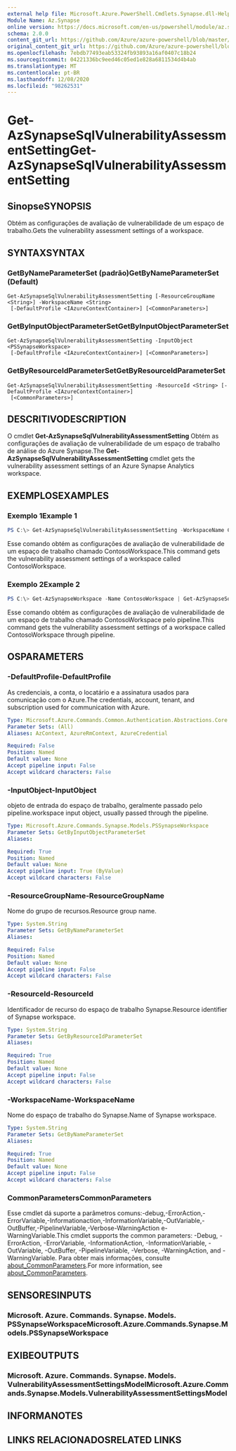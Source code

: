 ```yaml
---
external help file: Microsoft.Azure.PowerShell.Cmdlets.Synapse.dll-Help.xml
Module Name: Az.Synapse
online version: https://docs.microsoft.com/en-us/powershell/module/az.synapse/get-azsynapsesqlvulnerabilityassessmentsetting
schema: 2.0.0
content_git_url: https://github.com/Azure/azure-powershell/blob/master/src/Synapse/Synapse/help/Get-AzSynapseSqlVulnerabilityAssessmentSetting.md
original_content_git_url: https://github.com/Azure/azure-powershell/blob/master/src/Synapse/Synapse/help/Get-AzSynapseSqlVulnerabilityAssessmentSetting.md
ms.openlocfilehash: 7ebdb77493eab53324fb93893a16af0407c18b24
ms.sourcegitcommit: 04221336bc9eed46c05ed1e828a6811534d4b4ab
ms.translationtype: MT
ms.contentlocale: pt-BR
ms.lasthandoff: 12/08/2020
ms.locfileid: "98262531"
---
```

# <span data-ttu-id="9e5eb-101">Get-AzSynapseSqlVulnerabilityAssessmentSetting</span><span class="sxs-lookup"><span data-stu-id="9e5eb-101">Get-AzSynapseSqlVulnerabilityAssessmentSetting</span></span>

## <span data-ttu-id="9e5eb-102">Sinopse</span><span class="sxs-lookup"><span data-stu-id="9e5eb-102">SYNOPSIS</span></span>
<span data-ttu-id="9e5eb-103">Obtém as configurações de avaliação de vulnerabilidade de um espaço de trabalho.</span><span class="sxs-lookup"><span data-stu-id="9e5eb-103">Gets the vulnerability assessment settings of a workspace.</span></span>

## <span data-ttu-id="9e5eb-104">SYNTAX</span><span class="sxs-lookup"><span data-stu-id="9e5eb-104">SYNTAX</span></span>

### <span data-ttu-id="9e5eb-105">GetByNameParameterSet (padrão)</span><span class="sxs-lookup"><span data-stu-id="9e5eb-105">GetByNameParameterSet (Default)</span></span>
```
Get-AzSynapseSqlVulnerabilityAssessmentSetting [-ResourceGroupName <String>] -WorkspaceName <String>
 [-DefaultProfile <IAzureContextContainer>] [<CommonParameters>]
```

### <span data-ttu-id="9e5eb-106">GetByInputObjectParameterSet</span><span class="sxs-lookup"><span data-stu-id="9e5eb-106">GetByInputObjectParameterSet</span></span>
```
Get-AzSynapseSqlVulnerabilityAssessmentSetting -InputObject <PSSynapseWorkspace>
 [-DefaultProfile <IAzureContextContainer>] [<CommonParameters>]
```

### <span data-ttu-id="9e5eb-107">GetByResourceIdParameterSet</span><span class="sxs-lookup"><span data-stu-id="9e5eb-107">GetByResourceIdParameterSet</span></span>
```
Get-AzSynapseSqlVulnerabilityAssessmentSetting -ResourceId <String> [-DefaultProfile <IAzureContextContainer>]
 [<CommonParameters>]
```

## <span data-ttu-id="9e5eb-108">DESCRITIVO</span><span class="sxs-lookup"><span data-stu-id="9e5eb-108">DESCRIPTION</span></span>
<span data-ttu-id="9e5eb-109">O cmdlet **Get-AzSynapseSqlVulnerabilityAssessmentSetting** Obtém as configurações de avaliação de vulnerabilidade de um espaço de trabalho de análise do Azure Synapse.</span><span class="sxs-lookup"><span data-stu-id="9e5eb-109">The **Get-AzSynapseSqlVulnerabilityAssessmentSetting** cmdlet gets the vulnerability assessment settings of an Azure Synapse Analytics workspace.</span></span>

## <span data-ttu-id="9e5eb-110">EXEMPLOS</span><span class="sxs-lookup"><span data-stu-id="9e5eb-110">EXAMPLES</span></span>

### <span data-ttu-id="9e5eb-111">Exemplo 1</span><span class="sxs-lookup"><span data-stu-id="9e5eb-111">Example 1</span></span>
```powershell
PS C:\> Get-AzSynapseSqlVulnerabilityAssessmentSetting -WorkspaceName ContosoWorkspace
```

<span data-ttu-id="9e5eb-112">Esse comando obtém as configurações de avaliação de vulnerabilidade de um espaço de trabalho chamado ContosoWorkspace.</span><span class="sxs-lookup"><span data-stu-id="9e5eb-112">This command gets the vulnerability assessment settings of a workspace called ContosoWorkspace.</span></span>

### <span data-ttu-id="9e5eb-113">Exemplo 2</span><span class="sxs-lookup"><span data-stu-id="9e5eb-113">Example 2</span></span>
```powershell
PS C:\> Get-AzSynapseWorkspace -Name ContosoWorkspace | Get-AzSynapseSqlVulnerabilityAssessmentSetting
```

<span data-ttu-id="9e5eb-114">Esse comando obtém as configurações de avaliação de vulnerabilidade de um espaço de trabalho chamado ContosoWorkspace pelo pipeline.</span><span class="sxs-lookup"><span data-stu-id="9e5eb-114">This command gets the vulnerability assessment settings of a workspace called ContosoWorkspace through pipeline.</span></span>

## <span data-ttu-id="9e5eb-115">OS</span><span class="sxs-lookup"><span data-stu-id="9e5eb-115">PARAMETERS</span></span>

### <span data-ttu-id="9e5eb-116">-DefaultProfile</span><span class="sxs-lookup"><span data-stu-id="9e5eb-116">-DefaultProfile</span></span>
<span data-ttu-id="9e5eb-117">As credenciais, a conta, o locatário e a assinatura usados para comunicação com o Azure.</span><span class="sxs-lookup"><span data-stu-id="9e5eb-117">The credentials, account, tenant, and subscription used for communication with Azure.</span></span>

```yaml
Type: Microsoft.Azure.Commands.Common.Authentication.Abstractions.Core.IAzureContextContainer
Parameter Sets: (All)
Aliases: AzContext, AzureRmContext, AzureCredential

Required: False
Position: Named
Default value: None
Accept pipeline input: False
Accept wildcard characters: False
```

### <span data-ttu-id="9e5eb-118">-InputObject</span><span class="sxs-lookup"><span data-stu-id="9e5eb-118">-InputObject</span></span>
<span data-ttu-id="9e5eb-119">objeto de entrada do espaço de trabalho, geralmente passado pelo pipeline.</span><span class="sxs-lookup"><span data-stu-id="9e5eb-119">workspace input object, usually passed through the pipeline.</span></span>

```yaml
Type: Microsoft.Azure.Commands.Synapse.Models.PSSynapseWorkspace
Parameter Sets: GetByInputObjectParameterSet
Aliases:

Required: True
Position: Named
Default value: None
Accept pipeline input: True (ByValue)
Accept wildcard characters: False
```

### <span data-ttu-id="9e5eb-120">-ResourceGroupName</span><span class="sxs-lookup"><span data-stu-id="9e5eb-120">-ResourceGroupName</span></span>
<span data-ttu-id="9e5eb-121">Nome do grupo de recursos.</span><span class="sxs-lookup"><span data-stu-id="9e5eb-121">Resource group name.</span></span>

```yaml
Type: System.String
Parameter Sets: GetByNameParameterSet
Aliases:

Required: False
Position: Named
Default value: None
Accept pipeline input: False
Accept wildcard characters: False
```

### <span data-ttu-id="9e5eb-122">-ResourceId</span><span class="sxs-lookup"><span data-stu-id="9e5eb-122">-ResourceId</span></span>
<span data-ttu-id="9e5eb-123">Identificador de recurso do espaço de trabalho Synapse.</span><span class="sxs-lookup"><span data-stu-id="9e5eb-123">Resource identifier of Synapse workspace.</span></span>

```yaml
Type: System.String
Parameter Sets: GetByResourceIdParameterSet
Aliases:

Required: True
Position: Named
Default value: None
Accept pipeline input: False
Accept wildcard characters: False
```

### <span data-ttu-id="9e5eb-124">-WorkspaceName</span><span class="sxs-lookup"><span data-stu-id="9e5eb-124">-WorkspaceName</span></span>
<span data-ttu-id="9e5eb-125">Nome do espaço de trabalho do Synapse.</span><span class="sxs-lookup"><span data-stu-id="9e5eb-125">Name of Synapse workspace.</span></span>

```yaml
Type: System.String
Parameter Sets: GetByNameParameterSet
Aliases:

Required: True
Position: Named
Default value: None
Accept pipeline input: False
Accept wildcard characters: False
```

### <span data-ttu-id="9e5eb-126">CommonParameters</span><span class="sxs-lookup"><span data-stu-id="9e5eb-126">CommonParameters</span></span>
<span data-ttu-id="9e5eb-127">Esse cmdlet dá suporte a parâmetros comuns:-debug,-ErrorAction,-ErrorVariable,-Informationaction,-InformationVariable,-OutVariable,-OutBuffer,-PipelineVariable,-Verbose-WarningAction e-WarningVariable.</span><span class="sxs-lookup"><span data-stu-id="9e5eb-127">This cmdlet supports the common parameters: -Debug, -ErrorAction, -ErrorVariable, -InformationAction, -InformationVariable, -OutVariable, -OutBuffer, -PipelineVariable, -Verbose, -WarningAction, and -WarningVariable.</span></span> <span data-ttu-id="9e5eb-128">Para obter mais informações, consulte [about_CommonParameters](http://go.microsoft.com/fwlink/?LinkID=113216).</span><span class="sxs-lookup"><span data-stu-id="9e5eb-128">For more information, see [about_CommonParameters](http://go.microsoft.com/fwlink/?LinkID=113216).</span></span>

## <span data-ttu-id="9e5eb-129">SENSORES</span><span class="sxs-lookup"><span data-stu-id="9e5eb-129">INPUTS</span></span>

### <span data-ttu-id="9e5eb-130">Microsoft. Azure. Commands. Synapse. Models. PSSynapseWorkspace</span><span class="sxs-lookup"><span data-stu-id="9e5eb-130">Microsoft.Azure.Commands.Synapse.Models.PSSynapseWorkspace</span></span>

## <span data-ttu-id="9e5eb-131">EXIBE</span><span class="sxs-lookup"><span data-stu-id="9e5eb-131">OUTPUTS</span></span>

### <span data-ttu-id="9e5eb-132">Microsoft. Azure. Commands. Synapse. Models. VulnerabilityAssessmentSettingsModel</span><span class="sxs-lookup"><span data-stu-id="9e5eb-132">Microsoft.Azure.Commands.Synapse.Models.VulnerabilityAssessmentSettingsModel</span></span>

## <span data-ttu-id="9e5eb-133">INFORMA</span><span class="sxs-lookup"><span data-stu-id="9e5eb-133">NOTES</span></span>

## <span data-ttu-id="9e5eb-134">LINKS RELACIONADOS</span><span class="sxs-lookup"><span data-stu-id="9e5eb-134">RELATED LINKS</span></span>
